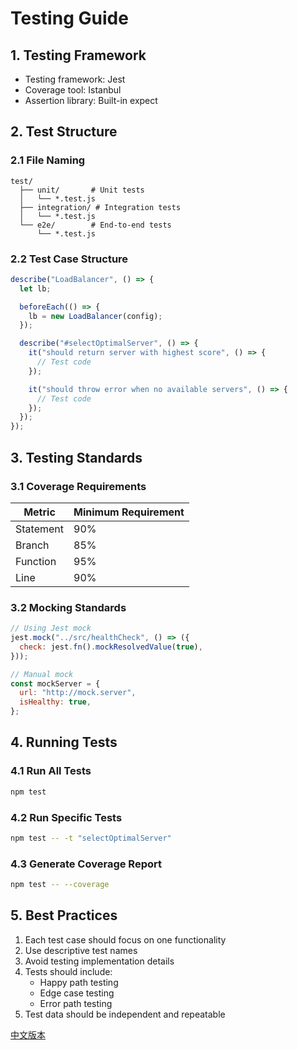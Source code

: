 # Testing Guide

## 1. Testing Framework

- Testing framework: Jest
- Coverage tool: Istanbul
- Assertion library: Built-in expect

## 2. Test Structure

### 2.1 File Naming

```
test/
  ├── unit/       # Unit tests
  │   └── *.test.js
  ├── integration/ # Integration tests
  │   └── *.test.js
  └── e2e/        # End-to-end tests
      └── *.test.js
```

### 2.2 Test Case Structure

```javascript
describe("LoadBalancer", () => {
  let lb;

  beforeEach(() => {
    lb = new LoadBalancer(config);
  });

  describe("#selectOptimalServer", () => {
    it("should return server with highest score", () => {
      // Test code
    });

    it("should throw error when no available servers", () => {
      // Test code
    });
  });
});
```

## 3. Testing Standards

### 3.1 Coverage Requirements

| Metric    | Minimum Requirement |
| --------- | ------------------- |
| Statement | 90%                 |
| Branch    | 85%                 |
| Function  | 95%                 |
| Line      | 90%                 |

### 3.2 Mocking Standards

```javascript
// Using Jest mock
jest.mock("../src/healthCheck", () => ({
  check: jest.fn().mockResolvedValue(true),
}));

// Manual mock
const mockServer = {
  url: "http://mock.server",
  isHealthy: true,
};
```

## 4. Running Tests

### 4.1 Run All Tests

```bash
npm test
```

### 4.2 Run Specific Tests

```bash
npm test -- -t "selectOptimalServer"
```

### 4.3 Generate Coverage Report

```bash
npm test -- --coverage
```

## 5. Best Practices

1. Each test case should focus on one functionality
2. Use descriptive test names
3. Avoid testing implementation details
4. Tests should include:
   - Happy path testing
   - Edge case testing
   - Error path testing
5. Test data should be independent and repeatable

[中文版本](TESTING.zh-CN.md)
